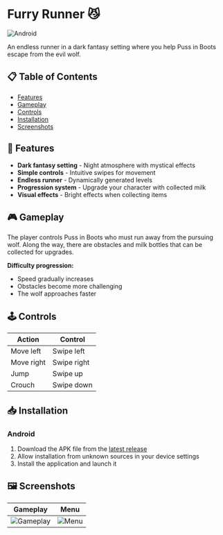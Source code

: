 # Furry Runner 😼

![Android](https://img.shields.io/badge/Android-3DDC84?logo=android&logoColor=white)

An endless runner in a dark fantasy setting where you help Puss in Boots escape from the evil wolf.

## 📋 Table of Contents
- [Features](#-features)
- [Gameplay](#-gameplay)
- [Controls](#-controls)
- [Installation](#-installation)
- [Screenshots](#-screenshots)

## 🎯 Features

- **Dark fantasy setting** - Night atmosphere with mystical effects
- **Simple controls** - Intuitive swipes for movement
- **Endless runner** - Dynamically generated levels
- **Progression system** - Upgrade your character with collected milk
- **Visual effects** - Bright effects when collecting items

## 🎮 Gameplay

The player controls Puss in Boots who must run away from the pursuing wolf. Along the way, there are obstacles and milk bottles that can be collected for upgrades.

**Difficulty progression:**
- Speed gradually increases
- Obstacles become more challenging
- The wolf approaches faster

## 🕹️ Controls

| Action | Control |
|--------|---------|
| Move left | Swipe left |
| Move right | Swipe right |
| Jump | Swipe up |
| Crouch | Swipe down |

## 📥 Installation

### Android
1. Download the APK file from the [latest release](https://drive.google.com/drive/folders/18GVZMFcs56fnNEJD5wJlEakxWTPLYYST?usp=sharing)
2. Allow installation from unknown sources in your device settings
3. Install the application and launch it


## 🖼️ Screenshots

| Gameplay | Menu |
|----------|-----------|
| ![Gameplay](imgs/pic_2.jpg) | ![Menu](imgs/pic_1.jpg) |
